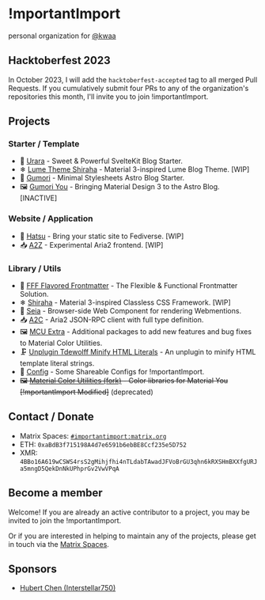 # !mportantImport

personal organization for [@kwaa](https://github.com/kwaa)

## Hacktoberfest 2023

In October 2023, I will add the `hacktoberfest-accepted` tag to all merged Pull Requests.
If you cumulatively submit four PRs to any of the organization's repositories this month, I'll invite you to join !importantImport.

## Projects

### Starter / Template

- 🌸 [Urara](https://github.com/importantimport/urara) - Sweet & Powerful SvelteKit Blog Starter.
- ❄ [Lume Theme Shiraha](https://github.com/importantimport/lume_theme_shiraha) - Material 3-inspired Lume Blog Theme. [WIP]
- 📓 [Gumori](https://github.com/importantimport/gumori) - Minimal Stylesheets Astro Blog Starter.
- 🖼️ [Gumori You](https://github.com/importantimport/gumori-you) - Bringing Material Design 3 to the Astro Blog. [INACTIVE]

### Website / Application

- 🩵 [Hatsu](https://github.com/importantimport/hatsu) - Bring your static site to Fediverse. [WIP]
- 📥 [A2Z](https://github.com/importantimport/a2/tree/main/z) - Experimental Aria2 frontend. [WIP]

### Library / Utils

- 🌟 [FFF Flavored Frontmatter](https://github.com/importantimport/fff) - The Flexible & Functional Frontmatter Solution.
- ❄ [Shiraha](https://github.com/importantimport/shiraha) - Material 3-inspired Classless CSS Framework. [WIP]
- 📩 [Seia](https://github.com/importantimport/seia) - Browser-side Web Component for rendering Webmentions.
- 📥 [A2C](https://github.com/importantimport/a2/tree/main/c) - Aria2 JSON-RPC client with full type definition.
- 🖼 [MCU Extra](https://github.com/importantimport/mcu-extra) - Additional packages to add new features and bug fixes to Material Color Utilities.
- 🗜️ [Unplugin Tdewolff Minify HTML Literals](https://github.com/importantimport/unplugin-tdewolff-minify-html-literals) - An unplugin to minify HTML template literal strings.
- 🔧 [Config](https://github.com/importantimport/config) - Some Shareable Configs for !mportantImport.
- ~~🖼️ [Material Color Utilities (fork)](https://github.com/importantimport/material-color-utilities) - Color libraries for Material You [!mportantImport Modified]~~ (deprecated)

## Contact / Donate

- Matrix Spaces: [`#importantimport:matrix.org`](https://matrix.to/#/#importantimport:matrix.org)
- ETH: `0xaBdB3f715198A4d7e6591b6ebBE8Ccf235e5D752`
- XMR: `4BBo16A619wCSWS4rsS2gMihjfhi4nTLdabTAwadJFVoBrGU3qhn6kRXSHmBXXfgURJa5mngD5QekDnNkUPhprGv2VwVPqA`

## Become a member

Welcome! If you are already an active contributor to a project, you may be invited to join the !mportantImport.

Or if you are interested in helping to maintain any of the projects, please get in touch via the [Matrix Spaces](#contact--donate).

## Sponsors

- [Hubert Chen (Interstellar750)](https://github.com/Interstellar750)
